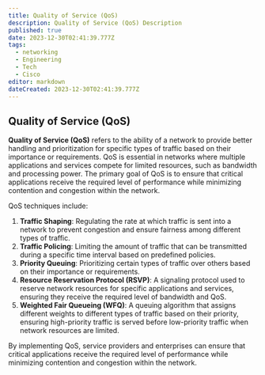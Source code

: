 ```yaml
---
title: Quality of Service (QoS)
description: Quality of Service (QoS) Description
published: true
date: 2023-12-30T02:41:39.777Z
tags:
  - networking
  - Engineering
  - Tech
  - Cisco
editor: markdown
dateCreated: 2023-12-30T02:41:39.777Z
---
```

## Quality of Service (QoS)

**Quality of Service (QoS)** refers to the ability of a network to provide better handling and prioritization for specific types of traffic based on their importance or requirements. QoS is essential in networks where multiple applications and services compete for limited resources, such as bandwidth and processing power. The primary goal of QoS is to ensure that critical applications receive the required level of performance while minimizing contention and congestion within the network.

QoS techniques include:

1. **Traffic Shaping**: Regulating the rate at which traffic is sent into a network to prevent congestion and ensure fairness among different types of traffic.
2. **Traffic Policing**: Limiting the amount of traffic that can be transmitted during a specific time interval based on predefined policies.
3. **Priority Queuing**: Prioritizing certain types of traffic over others based on their importance or requirements.
4. **Resource Reservation Protocol (RSVP)**: A signaling protocol used to reserve network resources for specific applications and services, ensuring they receive the required level of bandwidth and QoS.
5. **Weighted Fair Queueing (WFQ)**: A queuing algorithm that assigns different weights to different types of traffic based on their priority, ensuring high-priority traffic is served before low-priority traffic when network resources are limited.

By implementing QoS, service providers and enterprises can ensure that critical applications receive the required level of performance while minimizing contention and congestion within the network.